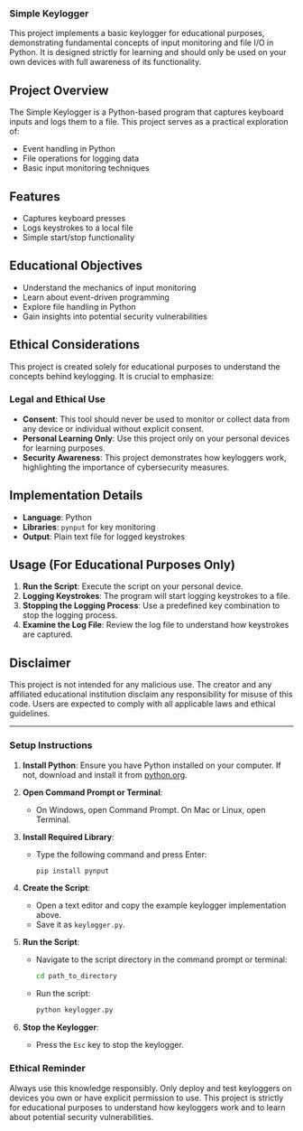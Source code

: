 ### Simple Keylogger

This project implements a basic keylogger for educational purposes, demonstrating fundamental concepts of input monitoring and file I/O in Python. It is designed strictly for learning and should only be used on your own devices with full awareness of its functionality.

## Project Overview

The Simple Keylogger is a Python-based program that captures keyboard inputs and logs them to a file. This project serves as a practical exploration of:

- Event handling in Python
- File operations for logging data
- Basic input monitoring techniques

## Features

- Captures keyboard presses
- Logs keystrokes to a local file
- Simple start/stop functionality

## Educational Objectives

- Understand the mechanics of input monitoring
- Learn about event-driven programming
- Explore file handling in Python
- Gain insights into potential security vulnerabilities

## Ethical Considerations

This project is created solely for educational purposes to understand the concepts behind keylogging. It is crucial to emphasize:

### Legal and Ethical Use

- **Consent**: This tool should never be used to monitor or collect data from any device or individual without explicit consent.
- **Personal Learning Only**: Use this project only on your personal devices for learning purposes.
- **Security Awareness**: This project demonstrates how keyloggers work, highlighting the importance of cybersecurity measures.

## Implementation Details

- **Language**: Python
- **Libraries**: `pynput` for key monitoring
- **Output**: Plain text file for logged keystrokes

## Usage (For Educational Purposes Only)

1. **Run the Script**: Execute the script on your personal device.
2. **Logging Keystrokes**: The program will start logging keystrokes to a file.
3. **Stopping the Logging Process**: Use a predefined key combination to stop the logging process.
4. **Examine the Log File**: Review the log file to understand how keystrokes are captured.

## Disclaimer

This project is not intended for any malicious use. The creator and any affiliated educational institution disclaim any responsibility for misuse of this code. Users are expected to comply with all applicable laws and ethical guidelines.

---


### Setup Instructions

1. **Install Python**: Ensure you have Python installed on your computer. If not, download and install it from [python.org](https://www.python.org/).

2. **Open Command Prompt or Terminal**: 
   - On Windows, open Command Prompt. On Mac or Linux, open Terminal.

3. **Install Required Library**: 
   - Type the following command and press Enter:
     ```sh
     pip install pynput
     ```

4. **Create the Script**:
   - Open a text editor and copy the example keylogger implementation above.
   - Save it as `keylogger.py`.

5. **Run the Script**:
   - Navigate to the script directory in the command prompt or terminal:
     ```sh
     cd path_to_directory
     ```
   - Run the script:
     ```sh
     python keylogger.py
     ```

6. **Stop the Keylogger**: 
   - Press the `Esc` key to stop the keylogger.

### Ethical Reminder

Always use this knowledge responsibly. Only deploy and test keyloggers on devices you own or have explicit permission to use. This project is strictly for educational purposes to understand how keyloggers work and to learn about potential security vulnerabilities.

